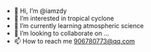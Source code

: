 - 👋 Hi, I’m @iamzdy
- 👀 I’m interested in tropical cyclone
- 🌱 I’m currently learning atmospheric science
- 💞️ I’m looking to collaborate on ...
- 📫 How to reach me 906780773@qq.com

<!---
iamzdy/iamzdy is a ✨ special ✨ repository because its `README.md` (this file) appears on your GitHub profile.
You can click the Preview link to take a look at your changes.
--->

